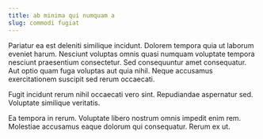 ```yaml
---
title: ab minima qui numquam a
slug: commodi fugiat
---
```


Pariatur ea est deleniti similique incidunt. Dolorem tempora quia ut laborum eveniet harum. Nesciunt voluptas omnis quasi numquam voluptate tempora nesciunt praesentium consectetur. Sed consequuntur amet consequatur. Aut optio quam fuga voluptas aut quia nihil. Neque accusamus exercitationem suscipit sed rerum occaecati.

Fugit incidunt rerum nihil occaecati vero sint. Repudiandae aspernatur sed. Voluptate similique veritatis.

Ea tempora in rerum. Voluptate libero nostrum omnis impedit enim rem. Molestiae accusamus eaque dolorum qui consequatur. Rerum ex ut.
